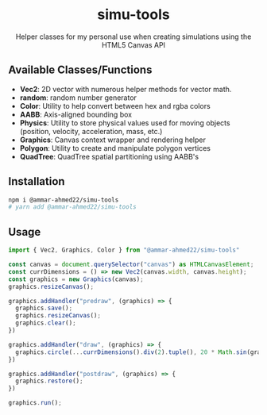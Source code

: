 <div align="center">
  <h1>simu-tools</h1>
  <p>
    Helper classes for my personal use when creating simulations using the HTML5 Canvas API
  </p>
</div>

## Available Classes/Functions
- **Vec2**: 2D vector with numerous helper methods for vector math.
- **random**: random number generator
- **Color**: Utility to help convert between hex and rgba colors
- **AABB**: Axis-aligned bounding box
- **Physics**: Utility to store physical values used for moving objects (position, velocity, acceleration, mass, etc.)
- **Graphics**: Canvas context wrapper and rendering helper
- **Polygon**: Utility to create and manipulate polygon vertices
- **QuadTree**: QuadTree spatial partitioning using AABB's

## Installation
```bash
npm i @ammar-ahmed22/simu-tools
# yarn add @ammar-ahmed22/simu-tools
```

## Usage
```typescript
import { Vec2, Graphics, Color } from "@ammar-ahmed22/simu-tools"

const canvas = document.querySelector("canvas") as HTMLCanvasElement;
const currDimensions = () => new Vec2(canvas.width, canvas.height);
const graphics = new Graphics(canvas);
graphics.resizeCanvas();

graphics.addHandler("predraw", (graphics) => {
  graphics.save();
  graphics.resizeCanvas();
  graphics.clear();
})

graphics.addHandler("draw", (graphics) => {
  graphics.circle(...currDimensions().div(2).tuple(), 20 * Math.sin(graphics.frames * 0.01) ** 2, { fill: Color.WHITE });
})

graphics.addHandler("postdraw", (graphics) => {
  graphics.restore();
})

graphics.run();
```
